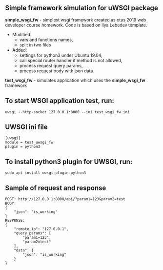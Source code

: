 ## Simple framework simulation for uWSGI package

**simple_wsgi_fw** - simplest wsgi framework created as otus 2019 web developer course homework. Code is based on Ilya Lebedev template. 
 * Modified: 
    * vars and functions names,
    * split in two files
 * Added: 
    * settings for python3 under Ubuntu 19.04, 
    * call special router handler if method is not allowed,
    * process request query params,
    * process request body with json data

**test_wsgi_fw** - simulates application which uses the **simple_wsgi_fw** framework

## To start WSGI application test, run:
```
uwsgi --http-socket 127.0.0.1:8000 --ini test_wsgi_fw.ini
```
## UWSGI ini file
```
[uwsgi]
module = test_uwsgi_fw
plugin = python3
```

## To install python3 plugin for UWSGI, run:
```
sudo apt install uwsgi-plugin-python3
```

## Sample of request and response
```
POST: http://127.0.0.1:8000/api/?param1=123&param2=test
BODY: 
{
    "json": "is_working"
}
RESPONSE:
{
    "remote_ip": "127.0.0.1",
    "query_params": [
        "param1=123",
        "param2=test"
    ],
    "data": {
        "json": "is_working"
    }
}

```
